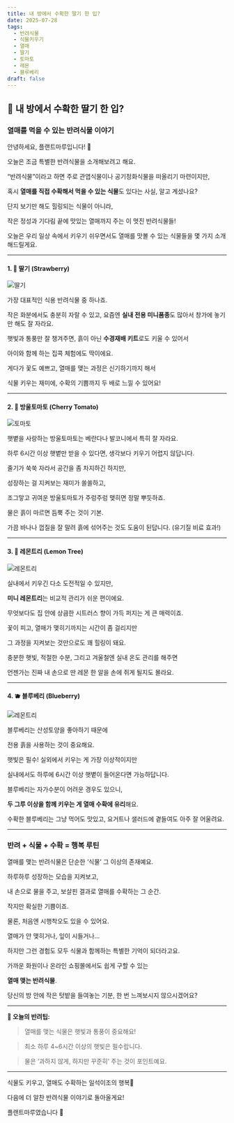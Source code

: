 ```yaml
---
title: 내 방에서 수확한 딸기 한 입?
date: 2025-07-28
tags:
  - 반려식물
  - 식물키우기
  - 열매
  - 딸기
  - 토마토
  - 레몬
  - 블루베리
draft: false
---
```


## **🍓 내 방에서 수확한 딸기 한 입?**

### **열매를 먹을 수 있는 반려식물 이야기**  

안녕하세요, 플랜트마루입니다! 🌿

오늘은 조금 특별한 반려식물을 소개해보려고 해요.

“반려식물”이라고 하면 주로 관엽식물이나 공기정화식물을 떠올리기 마련이지만,

혹시 **열매를 직접 수확해서 먹을 수 있는 식물**도 있다는 사실, 알고 계셨나요?
 

단지 보기만 해도 힐링되는 식물이 아니라,

작은 정성과 기다림 끝에 맛있는 열매까지 주는 이 멋진 반려식물들!

오늘은 우리 일상 속에서 키우기 쉬우면서도 열매를 맛볼 수 있는 식물들을 몇 가지 소개해드릴게요.

---

#### **1. 🍓 딸기 (Strawberry)**

![딸기](/images/strawberry.jpg)

가장 대표적인 식용 반려식물 중 하나죠.

작은 화분에서도 충분히 자랄 수 있고, 요즘엔 **실내 전용 미니품종**도 많아서 창가에 놓기만 해도 잘 자라요.

햇빛과 통풍만 잘 챙겨주면, 흙이 아닌 **수경재배 키트**로도 키울 수 있어서

아이와 함께 하는 집콕 체험에도 딱이에요.


게다가 꽃도 예쁘고, 열매를 맺는 과정은 신기하기까지 해서

식물 키우는 재미에, 수확의 기쁨까지 두 배로 느낄 수 있어요!

---

#### **2. 🍅 방울토마토 (Cherry Tomato)**

![토마토](/images/tomato.jpg)

햇볕을 사랑하는 방울토마토는 베란다나 발코니에서 특히 잘 자라요.

하루 6시간 이상 햇볕만 받을 수 있다면, 생각보다 키우기 어렵지 않답니다.

줄기가 쑥쑥 자라서 공간을 좀 차지하긴 하지만,

성장하는 걸 지켜보는 재미가 쏠쏠하고,

조그맣고 귀여운 방울토마토가 주렁주렁 맺히면 정말 뿌듯하죠.

  

물은 흙이 마르면 듬뿍 주는 것이 기본.

가끔 바나나 껍질을 잘 말려 흙에 섞어주는 것도 도움이 된답니다. (유기질 비료 효과!)

---

#### **3. 🍋 레몬트리 (Lemon Tree)**

![레몬트리](/images/lemontree.jpg)  

실내에서 키우긴 다소 도전적일 수 있지만,

**미니 레몬트리**는 비교적 관리가 쉬운 편이에요.

무엇보다도 집 안에 상큼한 시트러스 향이 가득 퍼지는 게 큰 매력이죠.

  

꽃이 피고, 열매가 맺히기까지는 시간이 좀 걸리지만

그 과정을 지켜보는 것만으로도 꽤 힐링이 돼요.

충분한 햇빛, 적절한 수분, 그리고 겨울철엔 실내 온도 관리를 해주면

언젠가는 진짜 내 손으로 딴 레몬 한 알을 손에 쥐게 될지도 몰라요.

---

#### **4. 🫐 블루베리 (Blueberry)**

![레몬트리](/images/blueberry.jpg)    

블루베리는 산성토양을 좋아하기 때문에

전용 흙을 사용하는 것이 중요해요.

햇빛은 필수! 실외에서 키우는 게 가장 이상적이지만

실내에서도 하루에 6시간 이상 햇볕이 들어온다면 가능하답니다.

  

블루베리는 자가수분이 어려운 경우도 있으니,

**두 그루 이상을 함께 키우는 게 열매 수확에 유리**해요.

수확한 블루베리는 그냥 먹어도 맛있고, 요거트나 샐러드에 곁들여도 아주 잘 어울려요.

---

### **반려 + 식물 + 수확 = 행복 루틴**

  

열매를 맺는 반려식물은 단순한 ‘식물’ 그 이상의 존재예요.

하루하루 성장하는 모습을 지켜보고,

내 손으로 물을 주고, 보살핀 결과로 열매를 수확하는 그 순간.

작지만 확실한 기쁨이죠.

  

물론, 처음엔 시행착오도 있을 수 있어요.

열매가 안 맺히거나, 잎이 시들거나…

하지만 그런 경험도 모두 식물과 함께하는 특별한 기억이 되더라고요.

  

가까운 화원이나 온라인 쇼핑몰에서도 쉽게 구할 수 있는

**열매 맺는 반려식물**.

당신의 방 안에 작은 텃밭을 들여놓는 기분, 한 번 느껴보시지 않으시겠어요?

---

**🌱 오늘의 반려팁:**

  

> 열매를 맺는 식물은 햇빛과 통풍이 중요해요!

> 최소 하루 4~6시간 이상의 햇빛은 필수랍니다.

> 물은 ‘과하지 않게, 하지만 꾸준히’ 주는 것이 포인트예요.

---

식물도 키우고, 열매도 수확하는 일석이조의 행복🌟

다음에 더 알찬 반려식물 이야기로 돌아올게요!

플랜트마루였습니다 🌿